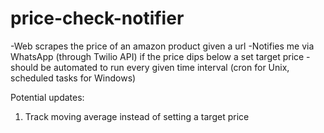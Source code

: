 # price-check-notifier
-Web scrapes the price of an amazon product given a url
-Notifies me via WhatsApp (through Twilio API) if the price dips below a set target price
  -should be automated to run every given time interval (cron for Unix, scheduled tasks for Windows)

Potential updates:
1) Track moving average instead of setting a target price
